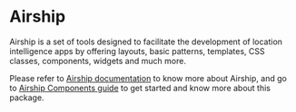# Airship
Airship is a set of tools designed to facilitate the development of location intelligence apps by offering layouts, basic patterns, templates, CSS classes, components, widgets and much more.

Please refer to [Airship documentation](https://carto.com/developers/airship/) to know more about Airship, and go to [Airship Components guide](https://carto.com/developers/airship/guides/styles/) to get started and know more about this package.
